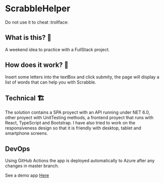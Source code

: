 # ScrabbleHelper
Do not use it to cheat :trollface:

## What is this? 🔎
A weekend idea to practice with a FullStack project.

## How does it work? 👷
Insert some letters into the textBox and click submity, the page will display a list of words that can help you with Scrabble.

## Technical 🏗️
The solution contains a SPA proyect with an API running under NET 6.0, other proyect with UnitTesting methods, a frontend proyect that runs with React, TypeScript and Bootstrap. I have also tried to work on the responsiveness design so that it is friendly with desktop, tablet and smartphone screens.

## DevOps
Using GitHub Actions the app is deployed automatically to Azure after any changes in master branch.

See a demo app [Here](https://scrabblehelp.azurewebsites.net/)
